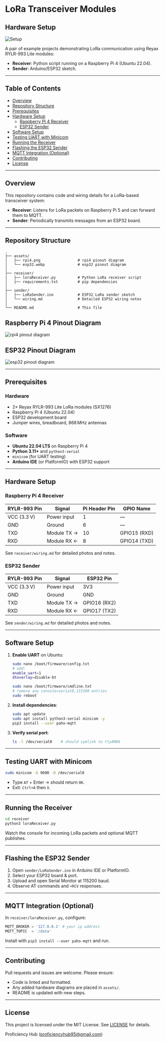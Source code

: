 # LoRa Transceiver Modules

## Hardware Setup
![Setup](assets/)

A pair of example projects demonstrating LoRa communication using Reyax RYLR-993 Lite modules:

- **Receiver**: Python script running on a Raspberry Pi 4 (Ubuntu 22.04).
- **Sender**: Arduino/ESP32 sketch.

---

## Table of Contents

- [Overview](#overview)
- [Repository Structure](#repository-structure)
- [Prerequisites](#prerequisites)
- [Hardware Setup](#hardware-setup)
  - [Raspberry Pi 4 Receiver](#raspberry-pi-4-receiver)
  - [ESP32 Sender](#esp32-sender)
- [Software Setup](#software-setup)
- [Testing UART with Minicom](#testing-uart-with-minicom)
- [Running the Receiver](#running-the-receiver)
- [Flashing the ESP32 Sender](#flashing-the-esp32-sender)
- [MQTT Integration (Optional)](#mqtt-integration-optional)
- [Contributing](#contributing)
- [License](#license)

---

## Overview

This repository contains code and wiring details for a LoRa-based transceiver system:

- **Receiver**: Listens for LoRa packets on Raspberry Pi 5 and can forward them to MQTT.
- **Sender**: Periodically transmits messages from an ESP32 board.

---

## Repository Structure

```plain
.
├── assets/
│   ├── rpi4.png                 # rpi4 pinout diagram
│   └── esp32.webp               # esp32 pinout diagram
│
├── receiver/
│   ├── loraReceiver.py          # Python LoRa receiver script
│   ├── requirements.txt         # pip dependencies
│
├── sender/
│   ├── LoRaSender.ino           # ESP32 LoRa sender sketch
│   └── wiring.md                # Detailed ESP32 wiring notes
│
└── README.md                    # This file
```

## Raspberry Pi 4 Pinout Diagram
![rpi4 pinout diagram](assets/rpi4.png)


## ESP32 Pinout Diagram
![esp32 pinout diagram](assets/esp32.webp)

---

## Prerequisites

### Hardware

- 2× Reyax RYLR-993 Lite LoRa modules (SX1276)
- Raspberry Pi 4 (Ubuntu 22.04)
- ESP32 development board
- Jumper wires, breadboard, 868 MHz antennas

### Software

- **Ubuntu 22.04 LTS** on Raspberry Pi 4
- **Python 3.11+** and `python3-serial`
- `minicom` (for UART testing)
- **Arduino IDE** (or PlatformIO) with ESP32 support

---

## Hardware Setup

### Raspberry Pi 4 Receiver



| RYLR-993 Pin | Signal      | Pi Header Pin | GPIO Name    |
| ------------ | ----------- | ------------- | ------------ |
| VCC (3.3 V)  | Power input | 1             | —            |
| GND          | Ground      | 6             | —            |
| TXD          | Module TX → | 10            | GPIO15 (RXD) |
| RXD          | Module RX ← | 8             | GPIO14 (TXD) |

See `receiver/wiring.md` for detailed photos and notes.

### ESP32 Sender



| RYLR-993 Pin | Signal      | ESP32 Pin    |
| ------------ | ----------- | ------------ |
| VCC (3.3 V)  | Power input | 3V3          |
| GND          | Ground      | GND          |
| TXD          | Module TX → | GPIO16 (RX2) |
| RXD          | Module RX ← | GPIO17 (TX2) |

See `sender/wiring.md` for detailed photos and notes.

---

## Software Setup

1. **Enable UART** on Ubuntu:

   ```bash
   sudo nano /boot/firmware/config.txt
   # add:
   enable_uart=1
   dtoverlay=disable-bt

   sudo nano /boot/firmware/cmdline.txt
   # remove any console=serial0,115200 entries
   sudo reboot
   ```

2. **Install dependencies**:

   ```bash
   sudo apt update
   sudo apt install python3-serial minicom -y
   pip3 install --user paho-mqtt
   ```

3. **Verify serial port**:

   ```bash
   ls -l /dev/serial0    # should symlink to ttyAMA0
   ```

---

## Testing UART with Minicom

```bash
sudo minicom -b 9600 -D /dev/serial0
```

- Type `AT` + Enter → should return `OK`.
- Exit: `Ctrl+A` then `X`.

---

## Running the Receiver

```bash
cd receiver
python3 loraReceiver.py
```

Watch the console for incoming LoRa packets and optional MQTT publishes.

---

## Flashing the ESP32 Sender

1. Open `sender/LoRaSender.ino` in Arduino IDE or PlatformIO.
2. Select your ESP32 board & port.
3. Upload and open Serial Monitor at 115200 baud.
4. Observe AT commands and `+RCV` responses.

---

## MQTT Integration (Optional)

In `receiver/loraReceiver.py`, configure:

```python
MQTT_BROKER = '127.0.0.1' # your ip address
MQTT_TOPIC  = '/data'
```

Install with `pip3 install --user paho-mqtt` and run.

---

## Contributing

Pull requests and issues are welcome. Please ensure:

- Code is linted and formatted.
- Any added hardware diagrams are placed in `assets/`.
- README is updated with new steps.

---

## License

This project is licensed under the MIT License. See [LICENSE](LICENSE) for details.

Proficiency Hub ([proficiencyhub95@gmail.com](mailto\:proficiencyhub95@gmail.com))

